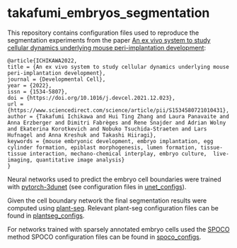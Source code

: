 # takafumi_embryos_segmentation
This repository contains configuration files used to reproduce the segmentation experiments from the paper [An ex vivo system to study cellular dynamics underlying mouse peri-implantation development](https://www.sciencedirect.com/science/article/pii/S1534580721010431):
```
@article{ICHIKAWA2022,
title = {An ex vivo system to study cellular dynamics underlying mouse peri-implantation development},
journal = {Developmental Cell},
year = {2022},
issn = {1534-5807},
doi = {https://doi.org/10.1016/j.devcel.2021.12.023},
url = {https://www.sciencedirect.com/science/article/pii/S1534580721010431},
author = {Takafumi Ichikawa and Hui Ting Zhang and Laura Panavaite and Anna Erzberger and Dimitri Fabrèges and Rene Snajder and Adrian Wolny and Ekaterina Korotkevich and Nobuko Tsuchida-Straeten and Lars Hufnagel and Anna Kreshuk and Takashi Hiiragi},
keywords = {mouse embryonic development, embryo implantation, egg cylinder formation, epiblast morphogenesis, lumen formation, tissue-tissue interaction, mechano-chemical interplay, embryo culture,  live-imaging, quantitative image analysis}
}

```

Neural networks used to predict the embryo cell boundaries were trained with [pytorch-3dunet](https://github.com/wolny/pytorch-3dunet) (see configuration files in [unet_configs](unet_configs)).

Given the cell boundary network the final segmentation results were computed using [plant-seg](https://github.com/hci-unihd/plant-seg).
Relevant plant-seg configuration files can be found in [plantseg_configs](plantseg_configs).

For networks trained with sparsely annotated embryo cells used the [SPOCO](https://github.com/kreshuklab/spoco) method
SPOCO configuration files can be found in [spoco_configs](spoco_configs).
